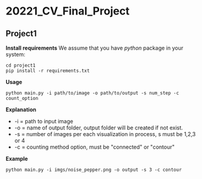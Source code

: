 # 20221_CV_Final_Project
## Project1

**Install requirements**
We assume that you have *python* package in your system:
```
cd project1
pip install -r requirements.txt
```

**Usage**
```
python main.py -i path/to/image -o path/to/output -s num_step -c count_option
```

**Explanation**
- -i = path to input image
- -o = name of output folder, output folder will be created if not exist.
- -s = number of images per each visualization in process, s must be 1,2,3 or 4
- -c = counting method option, must be "connected" or "contour"

**Example**
```
python main.py -i imgs/noise_pepper.png -o output -s 3 -c contour
```